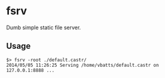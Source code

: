 # fsrv

Dumb simple static file server. 

## Usage

```shell
$> fsrv -root ./default.castr/
2014/05/05 11:26:25 Serving /home/vbatts/default.castr on 127.0.0.1:8888 ...
```

